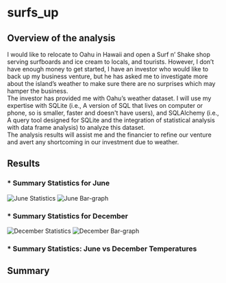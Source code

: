 # surfs_up
## Overview of the analysis

I would like to relocate to Oahu in Hawaii and open a Surf n’ Shake shop serving surfboards and ice cream to locals, and tourists.  However, I don’t have enough money to get started, I have an investor who would like to back up my business venture, but he has asked me to investigate more about the island’s weather to make sure there are no surprises which may hamper the business.<br/>
The investor has provided me with Oahu’s weather dataset. I will use my expertise with SQLite (i.e., A version of SQL that lives on computer or phone, so is smaller, faster and doesn't have users), and SQLAlchemy (i.e., A query tool designed for SQLite and the integration of statistical analysis with data frame analysis) to analyze this dataset.<br/>
The analysis results will assist me and the financier to refine our venture and avert any shortcoming in our investment due to weather.

## Results

### *	Summary Statistics for June

![June Statistics](https://user-images.githubusercontent.com/34750363/155005569-eae7fe8f-6942-45aa-b94b-e44eacdd1f9c.png)
![June Bar-graph](https://user-images.githubusercontent.com/34750363/155005620-875d984b-f4cc-4ace-9ca1-1b3b1c894b8c.png)

### *	Summary Statistics for December

![December Statistics](https://user-images.githubusercontent.com/34750363/155005866-531ee6e0-af1f-476a-812f-1e844453d25c.png)
![December Bar-graph](https://user-images.githubusercontent.com/34750363/155005891-0f26f8ad-6cdd-4d38-ac9d-1a525210b937.png)

### *	Summary Statistics: June vs December Temperatures

## Summary
